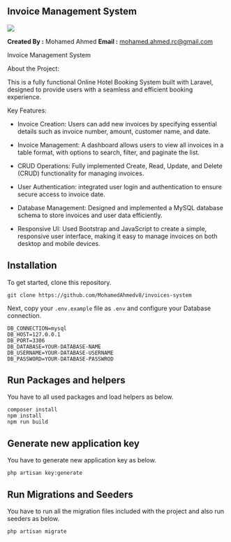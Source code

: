 ## Invoice Management System

<img src="https://www.technoheaven.net/Theme/img/Hotel-Booking-Software.jpg">

**Created By :**  Mohamed Ahmed
**Email :** mohamed.ahmed.rc@gmail.com

Invoice Management System


About the Project:


This is a fully functional Online Hotel Booking System built with Laravel, designed to provide users with a seamless and efficient booking experience.

Key Features:
- Invoice Creation: Users can add new invoices by specifying essential details such as invoice number, amount, customer name, and date.
  
- Invoice Management: A dashboard allows users to view all invoices in a table format, with options to search, filter, and paginate the list.
  
- CRUD Operations: Fully implemented Create, Read, Update, and Delete (CRUD) functionality for managing invoices.
  
- User Authentication: integrated user login and authentication to ensure secure access to invoice date.
  
- Database Management: Designed and implemented a MySQL database schema to store invoices and user data efficiently.
  
- Responsive UI: Used Bootstrap and JavaScript to create a simple, responsive user interface, making it easy to manage invoices on both desktop and mobile devices.



## Installation

To get started, clone this repository.

```
git clone https://github.com/MohamedAhmedv8/invoices-system
```

Next, copy your `.env.example` file as `.env` and configure your Database connection.

```
DB_CONNECTION=mysql
DB_HOST=127.0.0.1
DB_PORT=3306
DB_DATABASE=YOUR-DATABASE-NAME
DB_USERNAME=YOUR-DATABASE-USERNAME
DB_PASSWORD=YOUR-DATABASE-PASSWROD
```

## Run Packages and helpers

You have to all used packages and load helpers as below.

```
composer install
npm install
npm run build
```

## Generate new application key

You have to generate new application key as below.

```
php artisan key:generate
```

## Run Migrations and Seeders

You have to run all the migration files included with the project and also run seeders as below.

```
php artisan migrate
```

